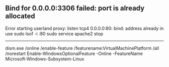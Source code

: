  Bind for 0.0.0.0:3306 failed: port is already allocated
------------------
Error starting userland proxy: listen tcp4 0.0.0.0:80: bind: address already in use
sudo lsof -i :80
sudo service apache2 stop

----

dism.exe /online /enable-feature /featurename:VirtualMachinePlatform /all /norestart
Enable-WindowsOptionalFeature -Online -FeatureName Microsoft-Windows-Subsystem-Linux
